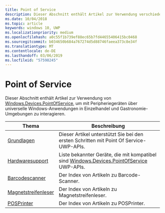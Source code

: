 ```yaml
---
title: Point of Service
description: Dieser Abschnitt enthält Artikel zur Verwendung verschiedener Features des Point-of-Service-Namespace.
ms.date: 10/04/2018
ms.topic: article
keywords: windows 10, UWP
ms.localizationpriority: medium
ms.openlocfilehash: a0c55f1b739ef88ec65b7fd44655406415bc0468
ms.sourcegitcommit: b034650b684a767274d5d88746faeea373c8e34f
ms.translationtype: MT
ms.contentlocale: de-DE
ms.lasthandoff: 03/06/2019
ms.locfileid: "57598245"
---
```

# <a name="point-of-service"></a>Point of Service
Dieser Abschnitt enthält Artikel zur Verwendung von [Windows.Devices.PointOfService](https://docs.microsoft.com/uwp/api/windows.devices.pointofservice), um mit Peripheriegeräten über universelle Windows-Anwendungen in Einzelhandel und Gastronomie-Umgebungen zu interagieren.

| Thema | Beschreibung |
|------|------------|
| [Grundlagen](pos-basics.md) | Dieser Artikel unterstützt Sie bei den ersten Schritten mit Point Of Service-UWP-APIs. |
| [Hardwaresupport](pos-device-support.md) | Liste bekannter Geräte, die mit kompatibel sind [Windows.Devices.PointOfService](https://aka.ms/pointofservice-api) UWP-APIs. |
| [Barcodescanner](pos-barcodescanner.md) | Der Index von Artikeln zu Barcode-Scanner. |
| [Magnetstreifenleser](pos-magnetic-stripe-reader.md) | Der Index von Artikeln zu Magnetstreifenleser.
| [POSPrinter](pos-printer.md) | Der Index von Artikeln zu POSPrinter. |